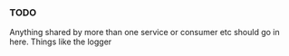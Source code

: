 ### TODO

Anything shared by more than one service or consumer etc should go in here. Things like the logger
